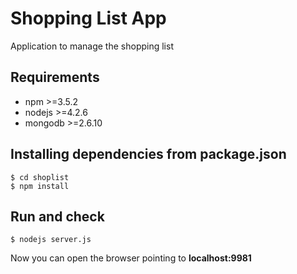 # Shopping List App
Application to manage the shopping list

## Requirements

* npm >=3.5.2
* nodejs >=4.2.6
* mongodb >=2.6.10

## Installing dependencies from package.json
```
$ cd shoplist
$ npm install
``` 

## Run and check
```
$ nodejs server.js
``` 
Now you can open the browser pointing to **localhost:9981**
